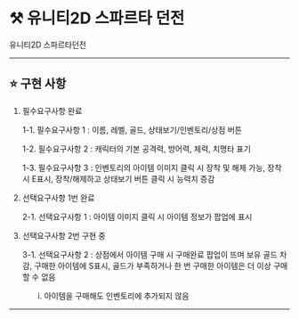 # ⚒ 유니티2D 스파르타 던전


유니티2D 스파르타던전


---
## ⭐ 구현 사항


1. 필수요구사항 완료


   1-1. 필수요구사항 1 : 이름, 레벨, 골드, 상태보기/인벤토리/상점 버튼

   1-2. 필수요구사항 2 : 캐릭터의 기본 공격력, 방어력, 체력, 치명타 표기

   1-3. 필수요구사항 3 : 인벤토리의 아이템 이미지 클릭 시 장착 및 해제 가능, 장착 시 E표시, 장착/해제하고 상태보기 버튼 클릭 시 능력치 증감

   
2. 선택요구사항 1번 완료

   
   2-1. 선택요구사항 1 : 아이템 이미지 클릭 시 아이템 정보가 팝업에 표시


3. 선택요구사항 2번 구현 중


   3-1. 선택요구사항 2 : 상점에서 아이템 구매 시 구매완료 팝업이 뜨며 보유 골드 차감, 구매한 아이템에 S표시, 골드가 부족하거나 한 번 구매한 아이템은 더 이상 구매할 수 없음


   &nbsp;&nbsp;&nbsp;&nbsp;&nbsp;&nbsp;&nbsp;i. 아이템을 구매해도 인벤토리에 추가되지 않음 


---

